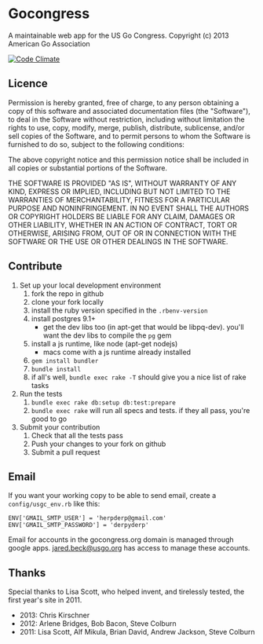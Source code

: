 Gocongress
==========

A maintainable web app for the US Go Congress.
Copyright (c) 2013 American Go Association

[![Code Climate](https://codeclimate.com/badge.png)](https://codeclimate.com/github/usgo/gocongress)

Licence
-------

Permission is hereby granted, free of charge, to any person obtaining
a copy of this software and associated documentation files (the
"Software"), to deal in the Software without restriction, including
without limitation the rights to use, copy, modify, merge, publish,
distribute, sublicense, and/or sell copies of the Software, and to
permit persons to whom the Software is furnished to do so, subject to
the following conditions:

The above copyright notice and this permission notice shall be
included in all copies or substantial portions of the Software.

THE SOFTWARE IS PROVIDED "AS IS", WITHOUT WARRANTY OF ANY KIND,
EXPRESS OR IMPLIED, INCLUDING BUT NOT LIMITED TO THE WARRANTIES OF
MERCHANTABILITY, FITNESS FOR A PARTICULAR PURPOSE AND
NONINFRINGEMENT. IN NO EVENT SHALL THE AUTHORS OR COPYRIGHT HOLDERS BE
LIABLE FOR ANY CLAIM, DAMAGES OR OTHER LIABILITY, WHETHER IN AN ACTION
OF CONTRACT, TORT OR OTHERWISE, ARISING FROM, OUT OF OR IN CONNECTION
WITH THE SOFTWARE OR THE USE OR OTHER DEALINGS IN THE SOFTWARE.

Contribute
---------

1. Set up your local development environment
    1. fork the repo in github
    1. clone your fork locally
    1. install the ruby version specified in the `.rbenv-version`
    1. install postgres 9.1+
        - get the dev libs too (in apt-get that would be libpq-dev).
          you'll want the dev libs to compile the `pg` gem
    1. install a js runtime, like node (apt-get nodejs)
        - macs come with a js runtime already installed
    1. `gem install bundler`
    1. `bundle install`
    1. if all's well, `bundle exec rake -T` should give you a nice
       list of rake tasks
1. Run the tests
    1. `bundle exec rake db:setup db:test:prepare`
    1. `bundle exec rake` will run all specs and tests.  if they
       all pass, you're good to go
1. Submit your contribution
    1. Check that all the tests pass
    1. Push your changes to your fork on github
    1. Submit a pull request

Email
------

If you want your working copy to be able to send email, create
a `config/usgc_env.rb` like this:

    ENV['GMAIL_SMTP_USER'] = 'herpderp@gmail.com'
    ENV['GMAIL_SMTP_PASSWORD'] = 'derpyderp'

Email for accounts in the gocongress.org domain is managed through
google apps. jared.beck@usgo.org has access to manage these accounts.

Thanks
------

Special thanks to Lisa Scott, who helped invent, and tirelessly
tested, the first year's site in 2011.

* 2013: Chris Kirschner
* 2012: Arlene Bridges, Bob Bacon, Steve Colburn
* 2011: Lisa Scott, Alf Mikula, Brian David, Andrew Jackson, Steve Colburn
